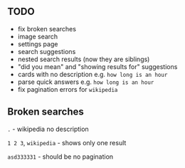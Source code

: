 ## TODO

-   fix broken searches
-   image search
-   settings page
-   search suggestions
-   nested search results (now they are siblings)
-   "did you mean" and "showing results for" suggestions
-   cards with no description e.g. `how long is an hour`
-   parse quick answers e.g. `how long is an hour`
-   fix pagination errors for `wikipedia`

## Broken searches

`.` - wikipedia no description

`1 2 3`, `wikipedia` - shows only one result

`asd333331` - should be no pagination
